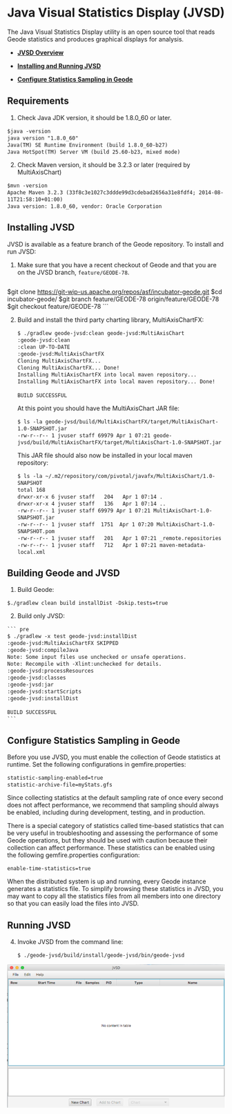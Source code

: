 # Java Visual Statistics Display (JVSD)

The Java Visual Statistics Display utility is an open source tool that reads Geode statistics and produces graphical displays for analysis.

-   **[JVSD Overview](#jvsd-overview)**

-   **[Installing and Running JVSD](#installing-jvsd)**

-   **[Configure Statistics Sampling in Geode](#configure-statistics)**

## Requirements

1. Check Java JDK version, it should be 1.8.0_60 or later.

  ```
  $java -version
  java version "1.8.0_60"
  Java(TM) SE Runtime Environment (build 1.8.0_60-b27)
  Java HotSpot(TM) Server VM (build 25.60-b23, mixed mode)
  ```

2. Check Maven version, it should be 3.2.3 or later (required by MultiAxisChart)

  ```
  $mvn -version
  Apache Maven 3.2.3 (33f8c3e1027c3ddde99d3cdebad2656a31e8fdf4; 2014-08-11T21:58:10+01:00)
  Java version: 1.8.0_60, vendor: Oracle Corporation
  ```

## Installing JVSD

JVSD is available as a feature branch of the Geode repository. To install and run JVSD:

1. Make sure that you have a recent checkout of Geode and that you are on the JVSD branch, `feature/GEODE-78`.

    ``` pre
  $git clone https://git-wip-us.apache.org/repos/asf/incubator-geode.git
  $cd incubator-geode/
  $git branch feature/GEODE-78 origin/feature/GEODE-78
  $git checkout feature/GEODE-78
    ```
  
2. Build and install the third party charting library, MultiAxisChartFX:

    ``` pre
    $ ./gradlew geode-jvsd:clean geode-jvsd:MultiAxisChart
    :geode-jvsd:clean
    :clean UP-TO-DATE
    :geode-jvsd:MultiAxisChartFX
    Cloning MultiAxisChartFX... 
    Cloning MultiAxisChartFX... Done! 
    Installing MultiAxisChartFX into local maven repository... 
    Installing MultiAxisChartFX into local maven repository... Done!  

    BUILD SUCCESSFUL 
    ```

    At this point you should have the MultiAxisChart JAR file:

    ``` pre
    $ ls -la geode-jvsd/build/MultiAxisChartFX/target/MultiAxisChart-1.0-SNAPSHOT.jar  
    -rw-r--r-- 1 jvuser staff 69979 Apr 1 07:21 geode-jvsd/build/MultiAxisChartFX/target/MultiAxisChart-1.0-SNAPSHOT.jar 
    ```

    This JAR file should also now be installed in your local maven repository:

    ``` pre
    $ ls -la ~/.m2/repository/com/pivotal/javafx/MultiAxisChart/1.0-SNAPSHOT
    total 168 
    drwxr-xr-x 6 jvuser staff   204   Apr 1 07:14 . 
    drwxr-xr-x 4 jvuser staff   136   Apr 1 07:14 .. 
    -rw-r--r-- 1 jvuser staff 69979 Apr 1 07:21 MultiAxisChart-1.0-SNAPSHOT.jar 
    -rw-r--r-- 1 jvuser staff  1751  Apr 1 07:20 MultiAxisChart-1.0-SNAPSHOT.pom 
    -rw-r--r-- 1 jvuser staff   201   Apr 1 07:21 _remote.repositories 
    -rw-r--r-- 1 jvuser staff   712   Apr 1 07:21 maven-metadata-local.xml
    ```

## Building Geode and JVSD

1. Build Geode:

  ``` pre
  $./gradlew clean build installDist -Dskip.tests=true
  ```
  
  2. Build only JVSD:

    ``` pre
    $ ./gradlew -x test geode-jvsd:installDist 
    :geode-jvsd:MultiAxisChartFX SKIPPED 
    :geode-jvsd:compileJava 
    Note: Some input files use unchecked or unsafe operations. 
    Note: Recompile with -Xlint:unchecked for details. 
    :geode-jvsd:processResources 
    :geode-jvsd:classes 
    :geode-jvsd:jar 
    :geode-jvsd:startScripts 
    :geode-jvsd:installDist 

    BUILD SUCCESSFUL
    ```

## Configure Statistics Sampling in Geode

Before you use JVSD, you must enable the collection of Geode statistics at runtime. Set the following configurations in gemfire.properties:

``` pre
statistic-sampling-enabled=true
statistic-archive-file=myStats.gfs
```

Since collecting statistics at the default sampling rate of once every second does not affect
performance, we recommend that sampling should always be enabled, including during development,
testing, and in production.

There is a special category of statistics called time-based statistics that can be very useful in
troubleshooting and assessing the performance of some Geode operations, but they should be used with
caution because their collection can affect performance. These statistics can be enabled using the
following gemfire.properties configuration:

``` pre
enable-time-statistics=true
```

When the distributed system is up and running, every Geode instance generates a statistics file. To
simplify browsing these statistics in JVSD, you may want to copy all the statistics files from all
members into one directory so that you can easily load the files into JVSD.

## Running JVSD

4. Invoke JVSD from the command line:

    ``` pre
    $ ./geode-jvsd/build/install/geode-jvsd/bin/geode-jvsd
    ```

<img src="jVSD-startup.png" class="image" />

